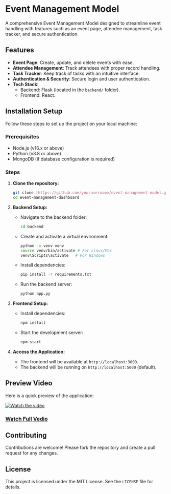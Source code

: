 # Event Management Model

A comprehensive Event Management Model designed to streamline event handling with features such as an event page, attendee management, task tracker, and secure authentication.

## Features

- **Event Page**: Create, update, and delete events with ease.
- **Attendee Management**: Track attendees with proper record handling.
- **Task Tracker**: Keep track of tasks with an intuitive interface.
- **Authentication & Security**: Secure login and user authentication.
- **Tech Stack**:
  - Backend: Flask (located in the `backend/` folder).
  - Frontend: React.

## Installation Setup

Follow these steps to set up the project on your local machine:

### Prerequisites

- Node.js (v16.x or above)
- Python (v3.8 or above)
- MongoDB (if database configuration is required)

### Steps

1. **Clone the repository:**

   ```bash
   git clone [https://github.com/yourusername/event-management-model.git](https://github.com/Mahesh93807/Event-Management-Dashboard-.git)
   cd event-management-dashboard
   ```

2. **Backend Setup:**

   - Navigate to the backend folder:
     ```bash
     cd backend
     ```
   - Create and activate a virtual environment:
     ```bash
     python -m venv venv
     source venv/bin/activate # For Linux/Mac
     venv\Scripts\activate   # For Windows
     ```
   - Install dependencies:
     ```bash
     pip install -r requirements.txt
     ```
   - Run the backend server:
     ```bash
     python app.py
     ```
    

3. **Frontend Setup:**

   - Install dependencies:
     ```bash
     npm install
     ```
   - Start the development server:
     ```bash
     npm start
     ```

4. **Access the Application:**

   - The frontend will be available at `http://localhost:3000`.
   - The backend will be running on `http://localhost:5000` (default).

## Preview Video

Here is a quick preview of the application:

[![Watch the video](https://img.youtube.com/vi/dJ3vCqCL_Ok/maxresdefault.jpg)](https://youtu.be/dJ3vCqCL_Ok)

### [Watch Full Vedio](https://youtu.be/dJ3vCqCL_Ok)

## Contributing

Contributions are welcome! Please fork the repository and create a pull request for any changes.

## License

This project is licensed under the MIT License. See the `LICENSE` file for details.
